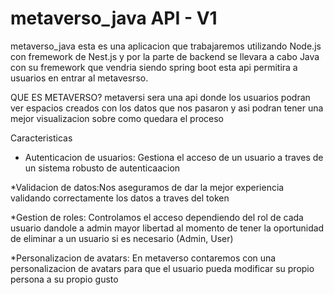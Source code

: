 ﻿# metaverso_java API - V1

 metaverso_java  esta es una aplicacion que trabajaremos utilizando Node.js con fremework de Nest.js y por la parte de backend se llevara a cabo Java con su fremework que vendria siendo spring boot esta api permitira a usuarios en entrar al metavesrso.
 
QUE ES METAVERSO?
metaversi sera una api donde los usuarios podran ver espacios creados con los datos que nos pasaron y asi podran tener una mejor visualizacion sobre como quedara el proceso

Caracteristicas

 * Autenticacion de usuarios: Gestiona el acceso de un usuario a traves de un sistema robusto de autenticaacion

*Validacion de datos:Nos aseguramos de dar la mejor experiencia validando correctamente los datos a traves del token

*Gestion de roles: Controlamos el acceso dependiendo del rol de cada usuario dandole a admin mayor libertad al momento de tener la oportunidad de eliminar a un usuario si es necesario (Admin, User)

*Personalizacion de avatars: En metaverso contaremos con una personalizacion de avatars para que el usuario pueda modificar su propio persona a su propio gusto

 
